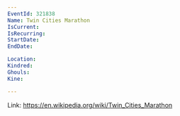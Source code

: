 ```yaml
---
EventId: 321838
Name: Twin Cities Marathon
IsCurrent: 
IsRecurring: 
StartDate: 
EndDate: 

Location: 
Kindred: 
Ghouls: 
Kine: 

---
```



Link: https://en.wikipedia.org/wiki/Twin_Cities_Marathon